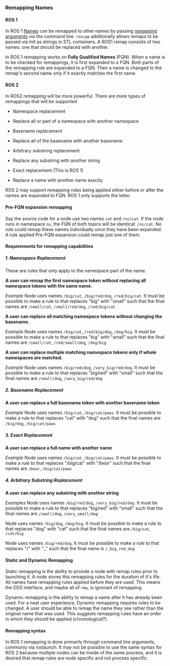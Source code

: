 ### Remapping Names
#### ROS 1
In ROS 1 [Names](http://wiki.ros.org/Names) can be remapped to other names by passing [remapping arguments](http://wiki.ros.org/Remapping%20Arguments) via the command line.
`roscpp` additionally allows remaps to be passed via Init as strings in STL containers.
A ROS1 remap consists of two names: one that should be replaced with another.

In ROS 1 remapping works on **Fully Qualified Names** (FQN).
When a name is to be checked for remappings, it is first expanded to a FQN.
Both parts of the remapping rule are expanded to a FQN.
Then a name is changed to the remap's second name only if it exactly matches the first name.

#### ROS 2
In ROS2 remapping will be more powerful.
There are more types of remappings that will be supported

- Namespace replacement

 - Replace all or part of a namespace with another namespace
 
- Basename replacement

 - Replace all of the basename with another basename
 
- Arbitrary substring replacement

 - Replace any substring with another string
 
- Exact replacement (This is ROS 1)

 - Replace a name with another name exactly

ROS 2 may support remapping rules being applied either before or after the names are expanded to FQN.
ROS 1 only supports the latter.

#### Pre-FQN expansion remapping
Say the source code for a node use two names `cat` and `/ns/cat`.
If the node runs in namespace `ns`, the FQN of both topics will be identical: `/ns/cat`.
No rule could remap these names individually once they have been expanded.
A rule applied Pre-FQN expansion could remap just one of them.

#### Requirements for remapping capabilities
##### 1. Namespace Replacement
These are rules that only apply to the namespace part of the name.

**A user can remap the first namespace token without replacing all namespace tokens with the same name.**

*Example*
Node uses names `/big/cat`, `/big/red/dog`, `/red/big/cat`.
It must be possible to make a rule to that replaces "big" with "small" such that the final names are `/small/cat`, `/small/red/dog`, `/red/big/cat`

**A user can replace all matching namespace tokens without changing the basename.**

*Example*
Node uses names `/big/cat`, `/red/big/dog`, `/dog/big`.
It must be possible to make a rule to that replaces "big" with "small" such that the final names are `/small/cat`, `/red/small/dog`, `/dog/big`

**A user can replace multiple matching namespace tokens only if whole namespaces are matched.**

*Example*
Node uses names `/big/red/dog`, `/very_big/red/dog`.
It must be possible to make a rule to that replaces "big/red" with "small" such that the final names are `/small/dog`, `/very_big/red/dog`

##### 2. Basename Replacement
**A user can replace a full basename token with another basename token**

*Example*
Node uses names `/big/cat`, `/big/cat/paws`.
It must be possible to make a rule to that replaces "cat" with "dog" such that the final names are `/big/dog`, `/big/cat/paws`

##### 3. Exact Replacement
**A user can replace a full name with another name**

*Example*
Node uses names `/big/cat`, `/big/cat/paws`.
It must be possible to make a rule to that replaces "/big/cat" with "/bear" such that the final names are `/bear`, `/big/cat/paws`

##### 4. Arbitrary Substring Replacement
**A user can replace any substring with another string**

*Examples*
Node uses names `/big/red/dog`, `/very_big/red/dog`.
It must be possible to make a rule to that replaces "big/red" with "small" such that the final names are `/small/dog`, `/very_small/dog`

Node uses names `/big/dog`, `/dog/big`.
It must be possible to make a rule to that replaces "dog" with "cat" such that the final names are `/big/cat`, `/cat/big`

Node uses names `/big/red/dog`.
It must be possible to make a rule to that replaces "/" with "_" such that the final name is `/_big_red_dog`

#### Static and Dynamic Remapping
Static remapping is the ability to provide a node with remap rules prior to launching it.
A node stores this remapping rules for the duration of it's life.
All names have remapping rules applied before they are used.
This means the DDS interface, and maybe all of `rmw`, is ignorant of remapping.

Dynamic remapping is the ability to remap a name after it has already been used.
For a neat user experience, Dynamic remapping requires rules to be changed.
A user should be able to remap the name they see rather than the original name that was used.
This suggests remapping rules have an order in which they should be applied (chronological?).

#### Remapping syntax
In ROS 1 remapping is done primarily through command line arguments, commonly via roslaunch.
It may not be possible to use the same syntax for ROS 2 because multiple nodes can be inside of the same process, and it is desired that remap rules are node specific and not process specific.

